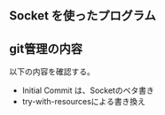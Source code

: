 ## Socket を使ったプログラム

## git管理の内容
以下の内容を確認する。
- Initial Commit は、Socketのベタ書き
- try-with-resourcesによる書き換え